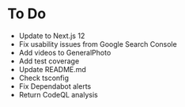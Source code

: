 # To Do

- Update to Next.js 12
- Fix usability issues from Google Search Console
- Add videos to GeneralPhoto
- Add test coverage
- Update README.md
- Check tsconfig
- Fix Dependabot alerts
- Return CodeQL analysis
